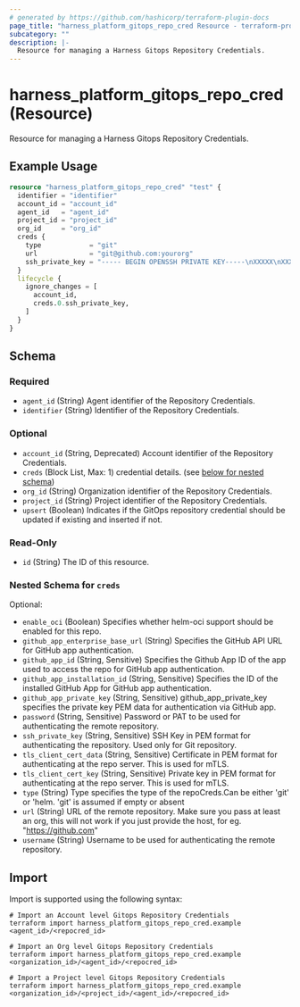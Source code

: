 ```yaml
---
# generated by https://github.com/hashicorp/terraform-plugin-docs
page_title: "harness_platform_gitops_repo_cred Resource - terraform-provider-harness"
subcategory: ""
description: |-
  Resource for managing a Harness Gitops Repository Credentials.
---
```


# harness_platform_gitops_repo_cred (Resource)

Resource for managing a Harness Gitops Repository Credentials.

## Example Usage

```terraform
resource "harness_platform_gitops_repo_cred" "test" {
  identifier = "identifier"
  account_id = "account_id"
  agent_id   = "agent_id"
  project_id = "project_id"
  org_id     = "org_id"
  creds {
    type            = "git"
    url             = "git@github.com:yourorg"
    ssh_private_key = "----- BEGIN OPENSSH PRIVATE KEY-----\nXXXXX\nXXXXX\nXXXXX\n-----END OPENSSH PRIVATE KEY -----\n"
  }
  lifecycle {
    ignore_changes = [
      account_id,
      creds.0.ssh_private_key,
    ]
  }
}
```

<!-- schema generated by tfplugindocs -->
## Schema

### Required

- `agent_id` (String) Agent identifier of the Repository Credentials.
- `identifier` (String) Identifier of the Repository Credentials.

### Optional

- `account_id` (String, Deprecated) Account identifier of the Repository Credentials.
- `creds` (Block List, Max: 1) credential details. (see [below for nested schema](#nestedblock--creds))
- `org_id` (String) Organization identifier of the Repository Credentials.
- `project_id` (String) Project identifier of the Repository Credentials.
- `upsert` (Boolean) Indicates if the GitOps repository credential should be updated if existing and inserted if not.

### Read-Only

- `id` (String) The ID of this resource.

<a id="nestedblock--creds"></a>
### Nested Schema for `creds`

Optional:

- `enable_oci` (Boolean) Specifies whether helm-oci support should be enabled for this repo.
- `github_app_enterprise_base_url` (String) Specifies the GitHub API URL for GitHub app authentication.
- `github_app_id` (String, Sensitive) Specifies the Github App ID of the app used to access the repo for GitHub app authentication.
- `github_app_installation_id` (String, Sensitive) Specifies the ID of the installed GitHub App for GitHub app authentication.
- `github_app_private_key` (String, Sensitive) github_app_private_key specifies the private key PEM data for authentication via GitHub app.
- `password` (String, Sensitive) Password or PAT to be used for authenticating the remote repository.
- `ssh_private_key` (String, Sensitive) SSH Key in PEM format for authenticating the repository. Used only for Git repository.
- `tls_client_cert_data` (String, Sensitive) Certificate in PEM format for authenticating at the repo server. This is used for mTLS.
- `tls_client_cert_key` (String, Sensitive) Private key in PEM format for authenticating at the repo server. This is used for mTLS.
- `type` (String) Type specifies the type of the repoCreds.Can be either 'git' or 'helm. 'git' is assumed if empty or absent
- `url` (String) URL of the remote repository. Make sure you pass at least an org, this will not work if you just provide the host, for eg. "https://github.com"
- `username` (String) Username to be used for authenticating the remote repository.

## Import

Import is supported using the following syntax:

```shell
# Import an Account level Gitops Repository Credentials 
terraform import harness_platform_gitops_repo_cred.example <agent_id>/<repocred_id>

# Import an Org level Gitops Repository Credentials 
terraform import harness_platform_gitops_repo_cred.example <organization_id>/<agent_id>/<repocred_id>

# Import a Project level Gitops Repository Credentials 
terraform import harness_platform_gitops_repo_cred.example <organization_id>/<project_id>/<agent_id>/<repocred_id>
```
